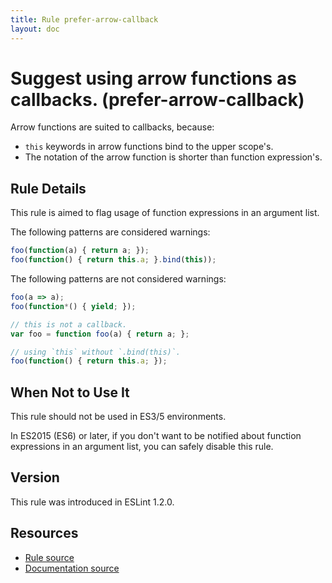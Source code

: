 ```yaml
---
title: Rule prefer-arrow-callback
layout: doc
---
```

<!-- Note: No pull requests accepted for this file. See README.md in the root directory for details. -->
# Suggest using arrow functions as callbacks. (prefer-arrow-callback)

Arrow functions are suited to callbacks, because:

- `this` keywords in arrow functions bind to the upper scope's.
- The notation of the arrow function is shorter than function expression's.

## Rule Details

This rule is aimed to flag usage of function expressions in an argument list.

The following patterns are considered warnings:

```js
foo(function(a) { return a; });
foo(function() { return this.a; }.bind(this));
```

The following patterns are not considered warnings:

```js
foo(a => a);
foo(function*() { yield; });

// this is not a callback.
var foo = function foo(a) { return a; };

// using `this` without `.bind(this)`.
foo(function() { return this.a; });
```

## When Not to Use It

This rule should not be used in ES3/5 environments.

In ES2015 (ES6) or later, if you don't want to be notified about function expressions in an argument list, you can safely disable this rule.

## Version

This rule was introduced in ESLint 1.2.0.

## Resources

* [Rule source](https://github.com/eslint/eslint/tree/master/lib/rules/prefer-arrow-callback.js)
* [Documentation source](https://github.com/eslint/eslint/tree/master/docs/rules/prefer-arrow-callback.md)

